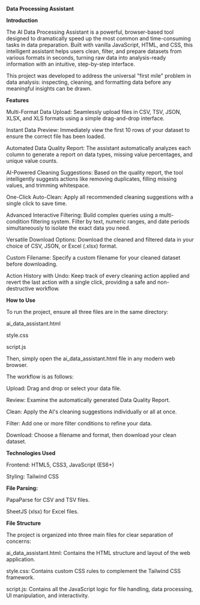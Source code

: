 **Data Processing Assistant**

**Introduction**

The AI Data Processing Assistant is a powerful, browser-based tool designed to dramatically speed up the most common and time-consuming tasks in data preparation. Built with vanilla JavaScript, HTML, and CSS, this intelligent assistant helps users clean, filter, and prepare datasets from various formats in seconds, turning raw data into analysis-ready information with an intuitive, step-by-step interface.

This project was developed to address the universal "first mile" problem in data analysis: inspecting, cleaning, and formatting data before any meaningful insights can be drawn.

**Features**

Multi-Format Data Upload: Seamlessly upload files in CSV, TSV, JSON, XLSX, and XLS formats using a simple drag-and-drop interface.

Instant Data Preview: Immediately view the first 10 rows of your dataset to ensure the correct file has been loaded.

Automated Data Quality Report: The assistant automatically analyzes each column to generate a report on data types, missing value percentages, and unique value counts.

AI-Powered Cleaning Suggestions: Based on the quality report, the tool intelligently suggests actions like removing duplicates, filling missing values, and trimming whitespace.

One-Click Auto-Clean: Apply all recommended cleaning suggestions with a single click to save time.

Advanced Interactive Filtering: Build complex queries using a multi-condition filtering system. Filter by text, numeric ranges, and date periods simultaneously to isolate the exact data you need.

Versatile Download Options: Download the cleaned and filtered data in your choice of CSV, JSON, or Excel (.xlsx) format.

Custom Filename: Specify a custom filename for your cleaned dataset before downloading.

Action History with Undo: Keep track of every cleaning action applied and revert the last action with a single click, providing a safe and non-destructive workflow.

**How to Use**

To run the project, ensure all three files are in the same directory:

ai_data_assistant.html

style.css

script.js

Then, simply open the ai_data_assistant.html file in any modern web browser.

The workflow is as follows:

Upload: Drag and drop or select your data file.

Review: Examine the automatically generated Data Quality Report.

Clean: Apply the AI's cleaning suggestions individually or all at once.

Filter: Add one or more filter conditions to refine your data.

Download: Choose a filename and format, then download your clean dataset.

**Technologies Used**

Frontend: HTML5, CSS3, JavaScript (ES6+)

Styling: Tailwind CSS

**File Parsing:**

PapaParse for CSV and TSV files.

SheetJS (xlsx) for Excel files.

**File Structure**

The project is organized into three main files for clear separation of concerns:

ai_data_assistant.html: Contains the HTML structure and layout of the web application.

style.css: Contains custom CSS rules to complement the Tailwind CSS framework.

script.js: Contains all the JavaScript logic for file handling, data processing, UI manipulation, and interactivity.
